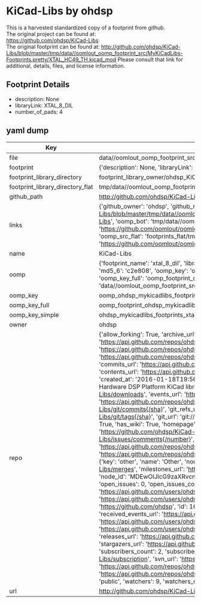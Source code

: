 # KiCad-Libs by ohdsp  
This is a harvested standardized copy of a footprint from github.  
The original project can be found at:  
https://github.com/ohdsp/KiCad-Libs  
The original footprint can be found at:
http://github.com/ohdsp/KiCad-Libs/blob/master/tmp/data//oomlout_oomp_footprint_src/MyKiCadLibs-Footprints.pretty/XTAL_HC49_TH.kicad_mod
Please consult that link for additional, details, files, and license information.  
## Footprint Details
* description: None  
* libraryLink: XTAL_8_DIL  
* number_of_pads: 4  
## yaml dump  
| Key | Value |  
| --- | --- |  
| file | data//oomlout_oomp_footprint_src/KiCad-Libs/MyKiCadLibs-Footprints.pretty/XTAL_8_DIL.kicad_mod |  
| footprint | {'description': None, 'libraryLink': 'XTAL_8_DIL', 'number_of_pads': 4} |  
| footprint_library_directory | footprint_library_owner/ohdsp_KiCad-Libs |  
| footprint_library_directory_flat | tmp/data//oomlout_oomp_footprint_src/footprints_flat/ohdsp_mykicadlibs_footprints_xtal_8_dil/working |  
| github_path | http://github.com/ohdsp/KiCad-Libs/blob/master/tmp/data//oomlout_oomp_footprint_src/MyKiCadLibs-Footprints.pretty/XTAL_8_DIL.kicad_mod |  
| links | {'github_owner': 'ohdsp', 'github_repo_name': 'KiCad-Libs', 'github_src': 'http://github.com/ohdsp/KiCad-Libs/blob/master/tmp/data//oomlout_oomp_footprint_src/MyKiCadLibs-Footprints.pretty/XTAL_HC49_TH.kicad_mod', 'github_src_repo': 'https://github.com/ohdsp/KiCad-Libs', 'oomp_bot': 'tmp/data//oomlout_oomp_footprint_src/footprints/ohdsp_mykicadlibs_footprints_xtal_8_dil/working', 'oomp_bot_github': 'https://github.com/oomlout/oomlout_oomp_footprint_bot/tree/main/tmp/data//oomlout_oomp_footprint_src/footprints/ohdsp_mykicadlibs_footprints_xtal_8_dil/working', 'oomp_src_flat': 'footprints_flat/tmp/data//oomlout_oomp_footprint_src/footprints_flat/ohdsp_mykicadlibs_footprints_xtal_8_dil/working', 'oomp_src_flat_github': 'https://github.com/oomlout/oomlout_oomp_footprint_src/tree/main/tmp/data//oomlout_oomp_footprint_src/footprints_flat/ohdsp_mykicadlibs_footprints_xtal_8_dil/working'} |  
| name | KiCad-Libs |  
| oomp | {'footprint_name': 'xtal_8_dil', 'library_name': 'mykicadlibs_footprints', 'md5': 'c2e808a1b0220bbe91ec1fc8ef8d076d', 'md5_10': 'c2e808a1b0', 'md5_5': 'c2e80', 'md5_6': 'c2e808', 'oomp_key': 'oomp_ohdsp_mykicadlibs_footprints_xtal_8_dil', 'oomp_key_extra': 'oomp_footprint_ohdsp_mykicadlibs_footprints_xtal_8_dil', 'oomp_key_full': 'oomp_footprint_ohdsp_mykicadlibs_footprints_xtal_8_dil_c2e808', 'oomp_key_simple': 'ohdsp_mykicadlibs_footprints_xtal_8_dil', 'original_filename': 'data//oomlout_oomp_footprint_src/KiCad-Libs/MyKiCadLibs-Footprints.pretty/XTAL_8_DIL.kicad_mod', 'owner_name': 'ohdsp'} |  
| oomp_key | oomp_ohdsp_mykicadlibs_footprints_xtal_8_dil |  
| oomp_key_full | oomp_footprint_ohdsp_mykicadlibs_footprints_xtal_8_dil |  
| oomp_key_simple | ohdsp_mykicadlibs_footprints_xtal_8_dil |  
| owner | ohdsp |  
| repo | {'allow_forking': True, 'archive_url': 'https://api.github.com/repos/ohdsp/KiCad-Libs/{archive_format}{/ref}', 'archived': False, 'assignees_url': 'https://api.github.com/repos/ohdsp/KiCad-Libs/assignees{/user}', 'blobs_url': 'https://api.github.com/repos/ohdsp/KiCad-Libs/git/blobs{/sha}', 'branches_url': 'https://api.github.com/repos/ohdsp/KiCad-Libs/branches{/branch}', 'clone_url': 'https://github.com/ohdsp/KiCad-Libs.git', 'collaborators_url': 'https://api.github.com/repos/ohdsp/KiCad-Libs/collaborators{/collaborator}', 'comments_url': 'https://api.github.com/repos/ohdsp/KiCad-Libs/comments{/number}', 'commits_url': 'https://api.github.com/repos/ohdsp/KiCad-Libs/commits{/sha}', 'compare_url': 'https://api.github.com/repos/ohdsp/KiCad-Libs/compare/{base}...{head}', 'contents_url': 'https://api.github.com/repos/ohdsp/KiCad-Libs/contents/{+path}', 'contributors_url': 'https://api.github.com/repos/ohdsp/KiCad-Libs/contributors', 'created_at': '2016-01-18T19:56:09Z', 'default_branch': 'master', 'deployments_url': 'https://api.github.com/repos/ohdsp/KiCad-Libs/deployments', 'description': 'Open Hardware DSP Platform KiCad libraries for use with all current design revisions', 'disabled': False, 'downloads_url': 'https://api.github.com/repos/ohdsp/KiCad-Libs/downloads', 'events_url': 'https://api.github.com/repos/ohdsp/KiCad-Libs/events', 'fork': False, 'forks': 5, 'forks_count': 5, 'forks_url': 'https://api.github.com/repos/ohdsp/KiCad-Libs/forks', 'full_name': 'ohdsp/KiCad-Libs', 'git_commits_url': 'https://api.github.com/repos/ohdsp/KiCad-Libs/git/commits{/sha}', 'git_refs_url': 'https://api.github.com/repos/ohdsp/KiCad-Libs/git/refs{/sha}', 'git_tags_url': 'https://api.github.com/repos/ohdsp/KiCad-Libs/git/tags{/sha}', 'git_url': 'git://github.com/ohdsp/KiCad-Libs.git', 'has_discussions': False, 'has_downloads': True, 'has_issues': True, 'has_pages': False, 'has_projects': True, 'has_wiki': True, 'homepage': 'http://www.ohdsp.org', 'hooks_url': 'https://api.github.com/repos/ohdsp/KiCad-Libs/hooks', 'html_url': 'https://github.com/ohdsp/KiCad-Libs', 'id': 49901391, 'is_template': False, 'issue_comment_url': 'https://api.github.com/repos/ohdsp/KiCad-Libs/issues/comments{/number}', 'issue_events_url': 'https://api.github.com/repos/ohdsp/KiCad-Libs/issues/events{/number}', 'issues_url': 'https://api.github.com/repos/ohdsp/KiCad-Libs/issues{/number}', 'keys_url': 'https://api.github.com/repos/ohdsp/KiCad-Libs/keys{/key_id}', 'labels_url': 'https://api.github.com/repos/ohdsp/KiCad-Libs/labels{/name}', 'language': 'XSLT', 'languages_url': 'https://api.github.com/repos/ohdsp/KiCad-Libs/languages', 'license': {'key': 'other', 'name': 'Other', 'node_id': 'MDc6TGljZW5zZTA=', 'spdx_id': 'NOASSERTION', 'url': None}, 'merges_url': 'https://api.github.com/repos/ohdsp/KiCad-Libs/merges', 'milestones_url': 'https://api.github.com/repos/ohdsp/KiCad-Libs/milestones{/number}', 'mirror_url': None, 'name': 'KiCad-Libs', 'network_count': 5, 'node_id': 'MDEwOlJlcG9zaXRvcnk0OTkwMTM5MQ==', 'notifications_url': 'https://api.github.com/repos/ohdsp/KiCad-Libs/notifications{?since,all,participating}', 'open_issues': 0, 'open_issues_count': 0, 'owner': {'avatar_url': 'https://avatars.githubusercontent.com/u/16755757?v=4', 'events_url': 'https://api.github.com/users/ohdsp/events{/privacy}', 'followers_url': 'https://api.github.com/users/ohdsp/followers', 'following_url': 'https://api.github.com/users/ohdsp/following{/other_user}', 'gists_url': 'https://api.github.com/users/ohdsp/gists{/gist_id}', 'gravatar_id': '', 'html_url': 'https://github.com/ohdsp', 'id': 16755757, 'login': 'ohdsp', 'node_id': 'MDQ6VXNlcjE2NzU1NzU3', 'organizations_url': 'https://api.github.com/users/ohdsp/orgs', 'received_events_url': 'https://api.github.com/users/ohdsp/received_events', 'repos_url': 'https://api.github.com/users/ohdsp/repos', 'site_admin': False, 'starred_url': 'https://api.github.com/users/ohdsp/starred{/owner}{/repo}', 'subscriptions_url': 'https://api.github.com/users/ohdsp/subscriptions', 'type': 'User', 'url': 'https://api.github.com/users/ohdsp'}, 'private': False, 'pulls_url': 'https://api.github.com/repos/ohdsp/KiCad-Libs/pulls{/number}', 'pushed_at': '2019-12-04T17:25:19Z', 'releases_url': 'https://api.github.com/repos/ohdsp/KiCad-Libs/releases{/id}', 'size': 143, 'ssh_url': 'git@github.com:ohdsp/KiCad-Libs.git', 'stargazers_count': 9, 'stargazers_url': 'https://api.github.com/repos/ohdsp/KiCad-Libs/stargazers', 'statuses_url': 'https://api.github.com/repos/ohdsp/KiCad-Libs/statuses/{sha}', 'subscribers_count': 2, 'subscribers_url': 'https://api.github.com/repos/ohdsp/KiCad-Libs/subscribers', 'subscription_url': 'https://api.github.com/repos/ohdsp/KiCad-Libs/subscription', 'svn_url': 'https://github.com/ohdsp/KiCad-Libs', 'tags_url': 'https://api.github.com/repos/ohdsp/KiCad-Libs/tags', 'teams_url': 'https://api.github.com/repos/ohdsp/KiCad-Libs/teams', 'temp_clone_token': None, 'topics': ['design', 'electronics', 'hardware', 'kicad', 'libraries', 'library'], 'trees_url': 'https://api.github.com/repos/ohdsp/KiCad-Libs/git/trees{/sha}', 'updated_at': '2023-05-12T12:14:57Z', 'url': 'https://api.github.com/repos/ohdsp/KiCad-Libs', 'visibility': 'public', 'watchers': 9, 'watchers_count': 9, 'web_commit_signoff_required': False} |  
| url | http://github.com/ohdsp/KiCad-Libs |  

